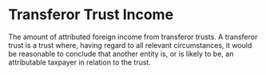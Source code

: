 # Transferor Trust Income
The amount of attributed foreign income from transferor trusts. A transferor trust is a trust where, having regard to all relevant circumstances, it would be reasonable to conclude that another entity is, or is likely to be, an attributable taxpayer in relation to the trust.